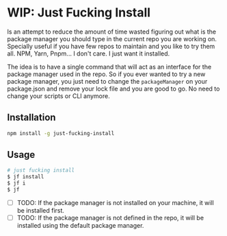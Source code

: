 # WIP: Just Fucking Install

Is an attempt to reduce the amount of time wasted figuring out what is the
package manager you should type in the current repo you are working on.
Specially useful if you have few repos to maintain and you like to try them all.
NPM, Yarn, Pnpm... I don't care. I just want it installed.

The idea is to have a single command that will act as an interface for the
package manager used in the repo. So if you ever wanted to try a new package
manager, you just need to change the `packageManager` on your package.json and
remove your lock file and you are good to go. No need to change your scripts or
CLI anymore.

## Installation

```bash
npm install -g just-fucking-install
```

## Usage

```sh
# just fucking install
$ jf install
$ jf i
$ jf
```

- [ ] TODO: If the package manager is not installed on your machine, it will be
      installed first.
- [ ] TODO: If the package manager is not defined in the repo, it will be
      installed using the default package manager.
